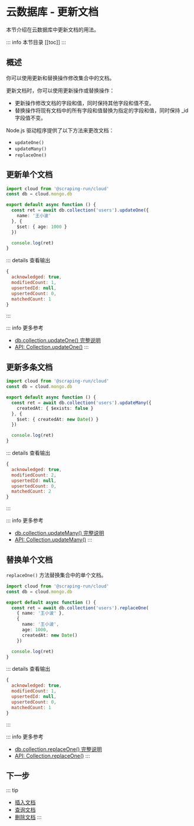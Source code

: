 
# 云数据库 - 更新文档
本节介绍在云数据库中更新文档的用法。

::: info 本节目录
[[toc]]
:::

## 概述

你可以使用更新和替换操作修改集合中的文档。

更新文档时，你可以使用更新操作或替换操作：

- 更新操作修改文档的字段和值，同时保持其他字段和值不变。
- 替换操作将现有文档中的所有字段和值替换为指定的字段和值，同时保持 _id 字段值不变。

Node.js 驱动程序提供了以下方法来更改文档：

- `updateOne()`
- `updateMany()`
- `replaceOne()`

## 更新单个文档

```typescript
import cloud from '@scraping-run/cloud'
const db = cloud.mongo.db

export default async function () {
  const ret = await db.collection('users').updateOne({
    name: '王小波'
  }, {
    $set: { age: 1000 }
  })

  console.log(ret)
}
```

::: details 查看输出
```js
{
  acknowledged: true,
  modifiedCount: 1,
  upsertedId: null,
  upsertedCount: 0,
  matchedCount: 1
}
```
:::

::: info 更多参考
- [db.collection.updateOne() 完整说明](https://www.mongodb.com/docs/manual/reference/method/db.collection.updateOne/)
- [API: Collection.updateOne()](https://mongodb.github.io/node-mongodb-native/5.0/classes/Collection.html#updateOne)
:::


## 更新多条文档

```typescript
import cloud from '@scraping-run/cloud'
const db = cloud.mongo.db

export default async function () {
  const ret = await db.collection('users').updateMany({
    createdAt: { $exists: false }
  }, {
    $set: { createdAt: new Date() }
  })

  console.log(ret)
}
```

::: details 查看输出
```js
{
  acknowledged: true,
  modifiedCount: 2,
  upsertedId: null,
  upsertedCount: 0,
  matchedCount: 2
}
```
:::

::: info 更多参考
- [db.collection.updateMany() 完整说明](https://www.mongodb.com/docs/manual/reference/method/db.collection.updateMany/)
- [API: Collection.updateMany()](https://mongodb.github.io/node-mongodb-native/5.0/classes/Collection.html#updateMany)
:::


## 替换单个文档

`replaceOne()` 方法替换集合中的单个文档。

```typescript
import cloud from '@scraping-run/cloud'
const db = cloud.mongo.db

export default async function () {
  const ret = await db.collection('users').replaceOne(
    { name: '王小波' },
    { 
      name: '王小波',
      age: 1000,
      createdAt: new Date()
    })

  console.log(ret)
}
```

::: details 查看输出
```js
{
  acknowledged: true,
  modifiedCount: 1,
  upsertedId: null,
  upsertedCount: 0,
  matchedCount: 1
}
```
:::

::: info 更多参考
- [db.collection.replaceOne() 完整说明](https://www.mongodb.com/docs/manual/reference/method/db.collection.replaceOne/)
- [API: Collection.replaceOne()](https://mongodb.github.io/node-mongodb-native/5.0/classes/Collection.html#replaceOne)
:::

## 下一步
::: tip
- [插入文档](./insert.md)
- [查询文档](./find.md)
- [删除文档](./delete.md)
:::